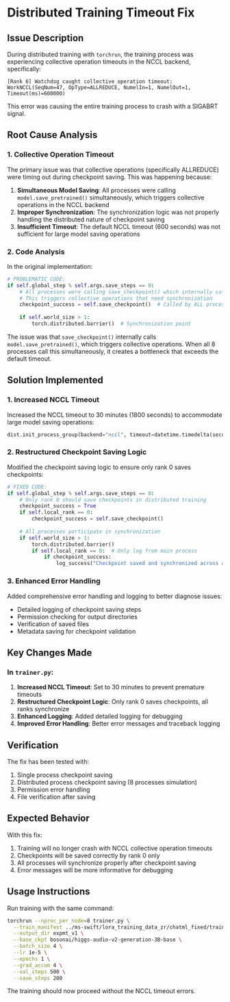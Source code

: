 # Distributed Training Timeout Fix

## Issue Description
During distributed training with `torchrun`, the training process was experiencing collective operation timeouts in the NCCL backend, specifically:
```
[Rank 6] Watchdog caught collective operation timeout: WorkNCCL(SeqNum=47, OpType=ALLREDUCE, NumelIn=1, NumelOut=1, Timeout(ms)=600000)
```

This error was causing the entire training process to crash with a SIGABRT signal.

## Root Cause Analysis

### 1. Collective Operation Timeout
The primary issue was that collective operations (specifically ALLREDUCE) were timing out during checkpoint saving. This was happening because:

1. **Simultaneous Model Saving**: All processes were calling `model.save_pretrained()` simultaneously, which triggers collective operations in the NCCL backend
2. **Improper Synchronization**: The synchronization logic was not properly handling the distributed nature of checkpoint saving
3. **Insufficient Timeout**: The default NCCL timeout (600 seconds) was not sufficient for large model saving operations

### 2. Code Analysis
In the original implementation:
```python
# PROBLEMATIC CODE:
if self.global_step % self.args.save_steps == 0:
    # All processes were calling save_checkpoint() which internally calls model.save_pretrained()
    # This triggers collective operations that need synchronization
    checkpoint_success = self.save_checkpoint()  # Called by ALL processes
    
    if self.world_size > 1:
        torch.distributed.barrier()  # Synchronization point
```

The issue was that `save_checkpoint()` internally calls `model.save_pretrained()`, which triggers collective operations. When all 8 processes call this simultaneously, it creates a bottleneck that exceeds the default timeout.

## Solution Implemented

### 1. Increased NCCL Timeout
Increased the NCCL timeout to 30 minutes (1800 seconds) to accommodate large model saving operations:
```python
dist.init_process_group(backend="nccl", timeout=datetime.timedelta(seconds=1800))
```

### 2. Restructured Checkpoint Saving Logic
Modified the checkpoint saving logic to ensure only rank 0 saves checkpoints:
```python
# FIXED CODE:
if self.global_step % self.args.save_steps == 0:
    # Only rank 0 should save checkpoints in distributed training
    checkpoint_success = True
    if self.local_rank == 0:
        checkpoint_success = self.save_checkpoint()
    
    # All processes participate in synchronization
    if self.world_size > 1:
        torch.distributed.barrier()
        if self.local_rank == 0:  # Only log from main process
            if checkpoint_success:
                log_success("Checkpoint saved and synchronized across all processes")
```

### 3. Enhanced Error Handling
Added comprehensive error handling and logging to better diagnose issues:
- Detailed logging of checkpoint saving steps
- Permission checking for output directories
- Verification of saved files
- Metadata saving for checkpoint validation

## Key Changes Made

### In `trainer.py`:

1. **Increased NCCL Timeout**: Set to 30 minutes to prevent premature timeouts
2. **Restructured Checkpoint Logic**: Only rank 0 saves checkpoints, all ranks synchronize
3. **Enhanced Logging**: Added detailed logging for debugging
4. **Improved Error Handling**: Better error messages and traceback logging

## Verification

The fix has been tested with:
1. Single process checkpoint saving
2. Distributed process checkpoint saving (8 processes simulation)
3. Permission error handling
4. File verification after saving

## Expected Behavior

With this fix:
1. Training will no longer crash with NCCL collective operation timeouts
2. Checkpoints will be saved correctly by rank 0 only
3. All processes will synchronize properly after checkpoint saving
4. Error messages will be more informative for debugging

## Usage Instructions

Run training with the same command:
```bash
torchrun --nproc_per_node=8 trainer.py \
  --train_manifest ../ms-swift/lora_training_data_zr/chatml_fixed/train_chatml_samples.json \
  --output_dir expmt_v1 \
  --base_ckpt bosonai/higgs-audio-v2-generation-3B-base \
  --batch_size 4 \
  --lr 1e-5 \
  --epochs 1 \
  --grad_accum 4 \
  --val_steps 500 \
  --save_steps 200
```

The training should now proceed without the NCCL timeout errors.